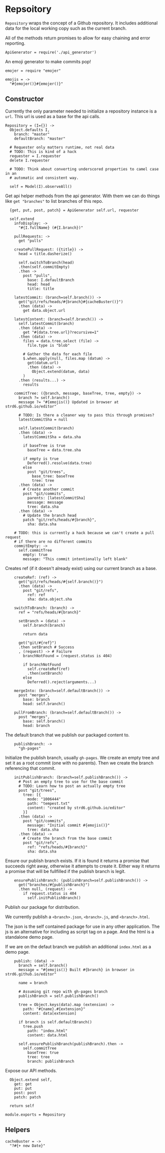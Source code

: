 Repsoitory
==========

`Repository` wraps the concept of a Github repository. It includes additional
data for the local working copy such as the current branch.

All of the methods return promises to allow for easy chaining and error
reporting.

    ApiGenerator = require('./api_generator')

An emoji generator to make commits pop!

    emojer = require "emojer"

    emojis = ->
      "#{emojer()}#{emojer()}"

Constructor
-----------

Currently the only parameter needed to initialize a repository instance is a
`url`. This url is used as a base for the api calls.

    Repository = (I={}) ->
      Object.defaults I,
        branch: "master"
        defaultBranch: "master"

      # Requester only matters runtime, not real data
      # TODO: This is kind of a hack
      requester = I.requester
      delete I.requester

      # TODO: Think about converting underscored properties to camel case in an
      # automatic and consistent way.

      self = Model(I).observeAll()

Get api helper methods from the api generator. With them we can do things like
`get "branches"` to list branches of this repo.

      {get, put, post, patch} = ApiGenerator self.url, requester

      self.extend
        infoDisplay: ->
          "#{I.fullName} (#{I.branch})"

        pullRequests: ->
          get "pulls"

        createPullRequest: ({title}) ->
          head = title.dasherize()

          self.switchToBranch(head)
          .then(self.commitEmpty)
          .then ->
            post "pulls",
              base: I.defaultBranch
              head: head
              title: title

        latestCommit: (branch=self.branch()) ->
          get("git/refs/heads/#{branch}#{cacheBuster()}")
          .then (data) ->
            get data.object.url

        latestContent: (branch=self.branch()) ->
          self.latestCommit(branch)
          .then (data) ->
            get "#{data.tree.url}?recursive=1"
          .then (data) ->
            files = data.tree.select (file) ->
              file.type is "blob"

            # Gather the data for each file
            $.when.apply(null, files.map (datum) ->
              get(datum.url)
              .then (data) ->
                Object.extend(datum, data)
            )
          .then (results...) ->
            results

        commitTree: ({branch, message, baseTree, tree, empty}) ->
          branch ?= self.branch()
          message ?= "#{emojis()} Updated in browser at strd6.github.io/editor"

          # TODO: Is there a cleaner way to pass this through promises?
          latestCommitSha = null

          self.latestCommit(branch)
          .then (data) ->
            latestCommitSha = data.sha

            if baseTree is true
              baseTree = data.tree.sha

            if empty is true
              Deferred().resolve(data.tree)
            else
              post "git/trees",
                base_tree: baseTree
                tree: tree
          .then (data) ->
            # Create another commit
            post "git/commits",
              parents: [latestCommitSha]
              message: message
              tree: data.sha
          .then (data) ->
            # Update the branch head
            patch "git/refs/heads/#{branch}",
              sha: data.sha

        # TODO: this is currently a hack because we can't create a pull request
        # if there are no different commits
        commitEmpty: ->
          self.commitTree
            empty: true
            message: "This commit intentionally left blank"

Creates ref (if it doesn't already exist) using our current branch as a base.

        createRef: (ref) ->
          get("git/refs/heads/#{self.branch()}")
          .then (data) ->
            post "git/refs",
              ref: ref
              sha: data.object.sha

        switchToBranch: (branch) ->
          ref = "refs/heads/#{branch}"

          setBranch = (data) ->
            self.branch(branch)

            return data

          get("git/#{ref}")
          .then setBranch # Success
          , (request) -> # Failure
            branchNotFound = (request.status is 404)

            if branchNotFound
              self.createRef(ref)
              .then(setBranch)
            else
              Deferred().reject(arguments...)

        mergeInto: (branch=self.defaultBranch()) ->
          post "merges",
            base: branch
            head: self.branch()

        pullFromBranch: (branch=self.defaultBranch()) ->
          post "merges",
            base: self.branch()
            head: branch

The default branch that we publish our packaged content to.

        publishBranch: ->
          "gh-pages"

Initialize the publish branch, usually `gh-pages`. We create an empty
tree and set it as a root commit (one with no parents). Then we create
the branch referencing that commit.

        initPublishBranch: (branch=self.publishBranch()) ->
          # Post an empty tree to use for the base commit
          # TODO: Learn how to post an actually empty tree
          post "git/trees",
            tree: [{
              mode: "1006444"
              path: "tempest.txt"
              content: "created by strd6.github.io/editor"
            }]
          .then (data) ->
            post "git/commits",
              message: "Initial commit #{emojis()}"
              tree: data.sha
          .then (data) ->
            # Create the branch from the base commit
            post "git/refs",
              ref: "refs/heads/#{branch}"
              sha: data.sha

Ensure our publish branch exists. If it is found it returns a promise that
succeeds right away, otherwise it attempts to create it. Either way it
returns a promise that will be fullfilled if the publish branch is legit.

        ensurePublishBranch: (publishBranch=self.publishBranch()) ->
          get("branches/#{publishBranch}")
          .then null, (request) ->
            if request.status is 404
              self.initPublishBranch()

Publish our package for distribution.

We currently publish a `<branch>.json`, `<branch>.js`, and `<branch>.html`.

The json is the self contained package for use in any other application. The js is
an alternative for including as script tag on a page. And the html is a standalone
demo page.

If we are on the defaut branch we publish an additional `index.html` as
a demo page.

        publish: (data) ->
          branch = self.branch()
          message = "#{emojis()} Built #{branch} in browser in strd6.github.io/editor"

          name = branch

          # Assuming git repo with gh-pages branch
          publishBranch = self.publishBranch()

          tree = Object.keys(data).map (extension) ->
            path: "#{name}.#{extension}"
            content: data[extension]

          if branch is self.defaultBranch()
            tree.push
              path: "index.html"
              content: data.html

          self.ensurePublishBranch(publishBranch).then ->
            self.commitTree
              baseTree: true
              tree: tree
              branch: publishBranch

Expose our API methods.

      Object.extend self,
        get: get
        put: put
        post: post
        patch: patch

      return self

    module.exports = Repository

Helpers
-------

    cacheBuster = ->
      "?#{+ new Date}"
